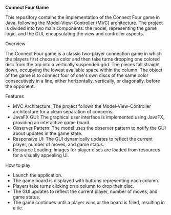 **Connect Four Game**

This repository contains the implementation of the Connect Four game in Java, following the Model-View-Controller (MVC) architecture. The project is divided into two main components: the model, representing the game logic, and the GUI, encapsulating the view and controller aspects.

Overview

The Connect Four game is a classic two-player connection game in which the players first choose a color and then take turns dropping one colored disc from the top into a vertically suspended grid. The pieces fall straight down, occupying the lowest available space within the column. The object of the game is to connect four of one's own discs of the same color consecutively in a line, either horizontally, vertically, or diagonally, before the opponent.

Features

- MVC Architecture: The project follows the Model-View-Controller architecture for a clean separation of concerns.
- JavaFX GUI: The graphical user interface is implemented using JavaFX, providing an interactive game board.
- Observer Pattern: The model uses the observer pattern to notify the GUI about updates in the game state.
- Responsive UI: The GUI dynamically updates to reflect the current player, number of moves, and game status.
- Resource Loading: Images for player discs are loaded from resources for a visually appealing UI.

How to play

- Launch the application.
- The game board is displayed with buttons representing each column.
- Players take turns clicking on a column to drop their disc.
- The GUI updates to reflect the current player, number of moves, and game status.
- The game continues until a player wins or the board is filled, resulting in a tie.
